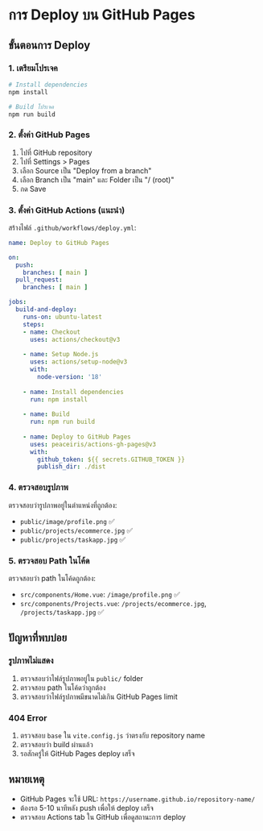 # การ Deploy บน GitHub Pages

## ขั้นตอนการ Deploy

### 1. เตรียมโปรเจค
```bash
# Install dependencies
npm install

# Build โปรเจค
npm run build
```

### 2. ตั้งค่า GitHub Pages

1. ไปที่ GitHub repository
2. ไปที่ Settings > Pages
3. เลือก Source เป็น "Deploy from a branch"
4. เลือก Branch เป็น "main" และ Folder เป็น "/ (root)"
5. กด Save

### 3. ตั้งค่า GitHub Actions (แนะนำ)

สร้างไฟล์ `.github/workflows/deploy.yml`:

```yaml
name: Deploy to GitHub Pages

on:
  push:
    branches: [ main ]
  pull_request:
    branches: [ main ]

jobs:
  build-and-deploy:
    runs-on: ubuntu-latest
    steps:
    - name: Checkout
      uses: actions/checkout@v3
      
    - name: Setup Node.js
      uses: actions/setup-node@v3
      with:
        node-version: '18'
        
    - name: Install dependencies
      run: npm install
      
    - name: Build
      run: npm run build
      
    - name: Deploy to GitHub Pages
      uses: peaceiris/actions-gh-pages@v3
      with:
        github_token: ${{ secrets.GITHUB_TOKEN }}
        publish_dir: ./dist
```

### 4. ตรวจสอบรูปภาพ

ตรวจสอบว่ารูปภาพอยู่ในตำแหน่งที่ถูกต้อง:
- `public/image/profile.png` ✅
- `public/projects/ecommerce.jpg` ✅
- `public/projects/taskapp.jpg` ✅

### 5. ตรวจสอบ Path ในโค้ด

ตรวจสอบว่า path ในโค้ดถูกต้อง:
- `src/components/Home.vue`: `/image/profile.png` ✅
- `src/components/Projects.vue`: `/projects/ecommerce.jpg`, `/projects/taskapp.jpg` ✅

## ปัญหาที่พบบ่อย

### รูปภาพไม่แสดง
1. ตรวจสอบว่าไฟล์รูปภาพอยู่ใน `public/` folder
2. ตรวจสอบ path ในโค้ดว่าถูกต้อง
3. ตรวจสอบว่าไฟล์รูปภาพมีขนาดไม่เกิน GitHub Pages limit

### 404 Error
1. ตรวจสอบ `base` ใน `vite.config.js` ว่าตรงกับ repository name
2. ตรวจสอบว่า build ผ่านแล้ว
3. รอสักครู่ให้ GitHub Pages deploy เสร็จ

## หมายเหตุ

- GitHub Pages จะใช้ URL: `https://username.github.io/repository-name/`
- ต้องรอ 5-10 นาทีหลัง push เพื่อให้ deploy เสร็จ
- ตรวจสอบ Actions tab ใน GitHub เพื่อดูสถานะการ deploy 